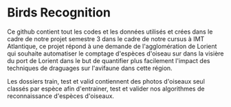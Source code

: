 # Birds Recognition
 Ce github contient tout les codes et les données utilisés et crées dans le cadre de notre projet semestre 3 dans le cadre de notre cursus à IMT Atlantique, ce projet répond à une demande de l'agglomération de Lorient qui souhaite automatiser le comptage d'espèces d'oiseau sur dans la visière du port de Lorient dans le but de quantifier plus facilement l'impact des techniques de draguages sur l'avifaune dans cette région.

Les dossiers train, test et valid contiennent des photos d'oiseaux seul classés par espèce afin d'entrainer, test et valider nos algorithmes de reconnaissance d'espèces d'oiseaux.

